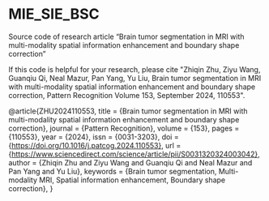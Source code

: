 # MIE_SIE_BSC
Source code of research article “Brain tumor segmentation in MRI with multi-modality spatial information enhancement and boundary shape correction”

If this code is helpful for your research, please cite 
"Zhiqin Zhu, Ziyu Wang, Guanqiu Qi, Neal Mazur, Pan Yang, Yu Liu, Brain tumor segmentation in MRI with multi-modality spatial information enhancement and boundary shape correction, Pattern Recognition Volume 153, September 2024, 110553".

@article{ZHU2024110553,
title = {Brain tumor segmentation in MRI with multi-modality spatial information enhancement and boundary shape correction},
journal = {Pattern Recognition},
volume = {153},
pages = {110553},
year = {2024},
issn = {0031-3203},
doi = {https://doi.org/10.1016/j.patcog.2024.110553},
url = {https://www.sciencedirect.com/science/article/pii/S0031320324003042},
author = {Zhiqin Zhu and Ziyu Wang and Guanqiu Qi and Neal Mazur and Pan Yang and Yu Liu},
keywords = {Brain tumor segmentation, Multi-modality MRI, Spatial information enhancement, Boundary shape correction},
}
